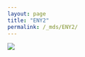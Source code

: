 ```yaml
---
layout: page
title: "ENY2"
permalink: /_mds/ENY2/
---
```


![](../../algns0/5HSAA035641_aln_report.png?raw=true)